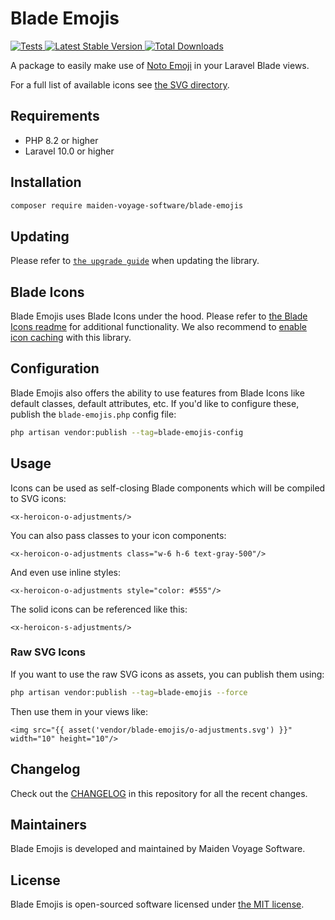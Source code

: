 # Blade Emojis

<a href="https://github.com/MaidenVoyageSoftware/blade-emojis/actions?query=workflow%3ATests">
    <img src="https://github.com/MaidenVoyageSoftware/blade-emojis/workflows/Tests/badge.svg" alt="Tests">
</a>
<a href="https://packagist.org/packages/maiden-voyage-software/blade-emojis">
    <img src="https://img.shields.io/packagist/v/maiden-voyage-software/blade-emojis" alt="Latest Stable Version">
</a>
<a href="https://packagist.org/packages/maiden-voyage-software/blade-emojis">
    <img src="https://img.shields.io/packagist/dt/maiden-voyage-software/blade-emojis" alt="Total Downloads">
</a>

A package to easily make use of [Noto Emoji](https://github.com/googlefonts/noto-emoji) in your Laravel Blade views.

For a full list of available icons see [the SVG directory](resources/svg).

## Requirements

- PHP 8.2 or higher
- Laravel 10.0 or higher

## Installation

```bash
composer require maiden-voyage-software/blade-emojis
```

## Updating

Please refer to [`the upgrade guide`](UPGRADE.md) when updating the library.

## Blade Icons

Blade Emojis uses Blade Icons under the hood. Please refer to [the Blade Icons readme](https://github.com/driesvints/blade-icons) for additional functionality. We also recommend to [enable icon caching](https://github.com/driesvints/blade-icons#caching) with this library.

## Configuration

Blade Emojis also offers the ability to use features from Blade Icons like default classes, default attributes, etc. If you'd like to configure these, publish the `blade-emojis.php` config file:

```bash
php artisan vendor:publish --tag=blade-emojis-config
```

## Usage

Icons can be used as self-closing Blade components which will be compiled to SVG icons:

```blade
<x-heroicon-o-adjustments/>
```

You can also pass classes to your icon components:

```blade
<x-heroicon-o-adjustments class="w-6 h-6 text-gray-500"/>
```

And even use inline styles:

```blade
<x-heroicon-o-adjustments style="color: #555"/>
```

The solid icons can be referenced like this:

```blade
<x-heroicon-s-adjustments/>
```

### Raw SVG Icons

If you want to use the raw SVG icons as assets, you can publish them using:

```bash
php artisan vendor:publish --tag=blade-emojis --force
```

Then use them in your views like:

```blade
<img src="{{ asset('vendor/blade-emojis/o-adjustments.svg') }}" width="10" height="10"/>
```

## Changelog

Check out the [CHANGELOG](CHANGELOG.md) in this repository for all the recent changes.

## Maintainers

Blade Emojis is developed and maintained by Maiden Voyage Software.

## License

Blade Emojis is open-sourced software licensed under [the MIT license](LICENSE.md).

